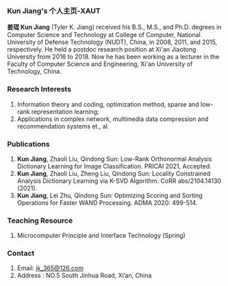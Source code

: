 ### Kun Jiang's 个人主页-XAUT

**姜琨 Kun Jiang** (Tyler K. Jiang) received his B.S., M.S., and Ph.D. degrees in Computer Science and Technology at College of Computer, National University of Defense Technology (NUDT), China, in 2008, 2011, and 2015, respectively. He held a postdoc research position at Xi'an Jiaotong University from 2016 to 2018. Now he has been working as a lecturer in the Faculty of Computer Science and Engineering, Xi'an University of Technology, China. 

### Research Interests
1. Information theory and coding, optimization method, sparse and low-rank representation learning; 
2. Applications in complex network, multimedia data compression and recommendation systems et., al.

### Publications
1. **Kun Jiang**, Zhaoli Liu, Qindong Sun: Low-Rank Orthonormal Analysis Dictionary Learning for Image Classification. PRICAI 2021, Accepted.
2. **Kun Jiang**, Zhaoli Liu, Zheng Liu, Qindong Sun: Locality Constrained Analysis Dictionary Learning via K-SVD Algorithm. CoRR abs/2104.14130 (2021).
3. **Kun Jiang**, Lei Zhu, Qindong Sun: Optimizing Scoring and Sorting Operations for Faster WAND Processing. ADMA 2020: 499-514.

### Teaching Resource
1. Microcomputer Principle and Interface Technology (Spring)


### Contact

1. Email: jk_365@126.com
2. Address : NO.5 South Jinhua Road, Xi’an, China
